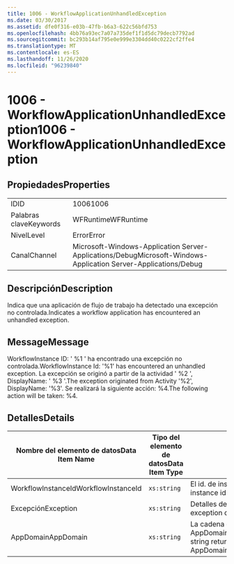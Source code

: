 ```yaml
---
title: 1006 - WorkflowApplicationUnhandledException
ms.date: 03/30/2017
ms.assetid: dfe0f316-e03b-47fb-b6a3-622c56bfd753
ms.openlocfilehash: 4bb76a93ec7a07a735def1f1d5dc79decb7792ad
ms.sourcegitcommit: bc293b14af795e0e999e3304dd40c0222cf2ffe4
ms.translationtype: MT
ms.contentlocale: es-ES
ms.lasthandoff: 11/26/2020
ms.locfileid: "96239840"
---
```

# <a name="1006---workflowapplicationunhandledexception"></a><span data-ttu-id="45720-102">1006 - WorkflowApplicationUnhandledException</span><span class="sxs-lookup"><span data-stu-id="45720-102">1006 - WorkflowApplicationUnhandledException</span></span>

## <a name="properties"></a><span data-ttu-id="45720-103">Propiedades</span><span class="sxs-lookup"><span data-stu-id="45720-103">Properties</span></span>  
  
|||  
|-|-|  
|<span data-ttu-id="45720-104">ID</span><span class="sxs-lookup"><span data-stu-id="45720-104">ID</span></span>|<span data-ttu-id="45720-105">1006</span><span class="sxs-lookup"><span data-stu-id="45720-105">1006</span></span>|  
|<span data-ttu-id="45720-106">Palabras clave</span><span class="sxs-lookup"><span data-stu-id="45720-106">Keywords</span></span>|<span data-ttu-id="45720-107">WFRuntime</span><span class="sxs-lookup"><span data-stu-id="45720-107">WFRuntime</span></span>|  
|<span data-ttu-id="45720-108">Nivel</span><span class="sxs-lookup"><span data-stu-id="45720-108">Level</span></span>|<span data-ttu-id="45720-109">Error</span><span class="sxs-lookup"><span data-stu-id="45720-109">Error</span></span>|  
|<span data-ttu-id="45720-110">Canal</span><span class="sxs-lookup"><span data-stu-id="45720-110">Channel</span></span>|<span data-ttu-id="45720-111">Microsoft-Windows-Application Server-Applications/Debug</span><span class="sxs-lookup"><span data-stu-id="45720-111">Microsoft-Windows-Application Server-Applications/Debug</span></span>|  
  
## <a name="description"></a><span data-ttu-id="45720-112">Descripción</span><span class="sxs-lookup"><span data-stu-id="45720-112">Description</span></span>  

 <span data-ttu-id="45720-113">Indica que una aplicación de flujo de trabajo ha detectado una excepción no controlada.</span><span class="sxs-lookup"><span data-stu-id="45720-113">Indicates a workflow application has encountered an unhandled exception.</span></span>  
  
## <a name="message"></a><span data-ttu-id="45720-114">Message</span><span class="sxs-lookup"><span data-stu-id="45720-114">Message</span></span>  

 <span data-ttu-id="45720-115">WorkflowInstance ID: ' %1 ' ha encontrado una excepción no controlada.</span><span class="sxs-lookup"><span data-stu-id="45720-115">WorkflowInstance Id: '%1' has encountered an unhandled exception.</span></span>  <span data-ttu-id="45720-116">La excepción se originó a partir de la actividad ' %2 ', DisplayName: ' %3 '.</span><span class="sxs-lookup"><span data-stu-id="45720-116">The exception originated from Activity '%2', DisplayName: '%3'.</span></span>  <span data-ttu-id="45720-117">Se realizará la siguiente acción: %4.</span><span class="sxs-lookup"><span data-stu-id="45720-117">The following action will be taken: %4.</span></span>  
  
## <a name="details"></a><span data-ttu-id="45720-118">Detalles</span><span class="sxs-lookup"><span data-stu-id="45720-118">Details</span></span>  
  
|<span data-ttu-id="45720-119">Nombre del elemento de datos</span><span class="sxs-lookup"><span data-stu-id="45720-119">Data Item Name</span></span>|<span data-ttu-id="45720-120">Tipo del elemento de datos</span><span class="sxs-lookup"><span data-stu-id="45720-120">Data Item Type</span></span>|<span data-ttu-id="45720-121">Descripción</span><span class="sxs-lookup"><span data-stu-id="45720-121">Description</span></span>|  
|--------------------|--------------------|-----------------|  
|<span data-ttu-id="45720-122">WorkflowInstanceId</span><span class="sxs-lookup"><span data-stu-id="45720-122">WorkflowInstanceId</span></span>|`xs:string`|<span data-ttu-id="45720-123">El id. de instancia del flujo de trabajo.</span><span class="sxs-lookup"><span data-stu-id="45720-123">The instance id for the workflow</span></span>|  
|<span data-ttu-id="45720-124">Excepción</span><span class="sxs-lookup"><span data-stu-id="45720-124">Exception</span></span>|`xs:string`|<span data-ttu-id="45720-125">Detalles de la excepción para la excepción</span><span class="sxs-lookup"><span data-stu-id="45720-125">The exception details for the exception</span></span>|  
|<span data-ttu-id="45720-126">AppDomain</span><span class="sxs-lookup"><span data-stu-id="45720-126">AppDomain</span></span>|`xs:string`|<span data-ttu-id="45720-127">La cadena devuelta por AppDomain.CurrentDomain.FriendlyName.</span><span class="sxs-lookup"><span data-stu-id="45720-127">The string returned by AppDomain.CurrentDomain.FriendlyName.</span></span>|
